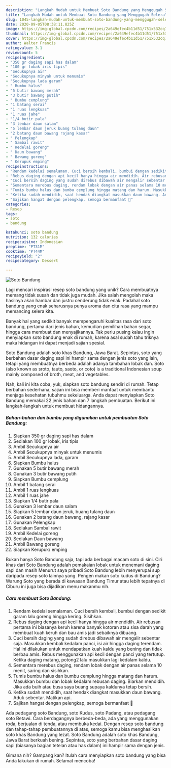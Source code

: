 ```yaml
---
description: "Langkah Mudah untuk Membuat Soto Bandung yang Menggugah Selera"
title: "Langkah Mudah untuk Membuat Soto Bandung yang Menggugah Selera"
slug: 1045-langkah-mudah-untuk-membuat-soto-bandung-yang-menggugah-selera
date: 2020-09-05T08:38:11.825Z
image: https://img-global.cpcdn.com/recipes/2a649efec4b11d51/751x532cq70/soto-bandung-foto-resep-utama.jpg
thumbnail: https://img-global.cpcdn.com/recipes/2a649efec4b11d51/751x532cq70/soto-bandung-foto-resep-utama.jpg
cover: https://img-global.cpcdn.com/recipes/2a649efec4b11d51/751x532cq70/soto-bandung-foto-resep-utama.jpg
author: Walter Francis
ratingvalue: 3.1
reviewcount: 5
recipeingredient:
- "350 gr daging sapi has dalam"
- "100 gr lobak iris tipis"
- "Secukupnya air"
- "Secukupnya minyak untuk menumis"
- "Secukupnya lada garam"
- " Bumbu halus"
- "5 butir bawang merah"
- "3 butir bawang putih"
- " Bumbu cemplung"
- "1 batang serai"
- "1 ruas lengkuas"
- "1 ruas jahe"
- "1/4 butir pala"
- "3 lembar daun salam"
- "5 lembar daun jeruk buang tulang daun"
- "2 batang daun bawang rajang kasar"
- " Pelengkap"
- " Sambal rawit"
- " Kedelai goreng"
- " Daun bawang"
- " Bawang goreng"
- " Kerupuk emping"
recipeinstructions:
- "Rendam kedelai semalaman. Cuci bersih kembali, bumbui dengan sedikit garam lalu goreng hingga kering. Sisihkan."
- "Rebus daging dengan api kecil hanya hingga air mendidih. Air rebusan pertama ini biasanya keruh karena banyak kotoran atau sisa darah yang membuat kuah keruh dan bau amis jadi sebaiknya dibuang."
- "Cuci bersih daging yang sudah direbus dibawah air mengalir sebentar saja. Masukkan kembali kedalam panci, isi air hingga daging terendam. Hal ini dilakukan untuk mendapatkan kuah kaldu yang bening dan tidak berbau amis. Rebus menggunakan api kecil dengan panci yang tertutup. Ketika daging matang, potong2 lalu masukkan lagi kedalam kaldu."
- "Sementara merebus daging, rendam lobak dengan air panas selama 10 menit, saring dan sisihkan."
- "Tumis bumbu halus dan bumbu cemplung hingga matang dan harum. Masukkan bumbu dan lobak kedalam rebusan daging. Biarkan mendidih. Jika ada buih atau busa saya buang supaya kaldunya tetap bersih."
- "Ketika sudah mendidih, saat hendak diangkat masukkan daun bawang. Aduk sebentar. Matikan api."
- "Sajikan hangat dengan pelengkap, semoga bermanfaat 🥰"
categories:
- Resep
tags:
- soto
- bandung

katakunci: soto bandung 
nutrition: 132 calories
recipecuisine: Indonesian
preptime: "PT31M"
cooktime: "PT44M"
recipeyield: "2"
recipecategory: Dessert

---
```



![Soto Bandung](https://img-global.cpcdn.com/recipes/2a649efec4b11d51/751x532cq70/soto-bandung-foto-resep-utama.jpg)

Lagi mencari inspirasi resep soto bandung yang unik? Cara membuatnya memang tidak susah dan tidak juga mudah. Jika salah mengolah maka hasilnya akan hambar dan justru cenderung tidak enak. Padahal soto bandung yang enak seharusnya punya aroma dan cita rasa yang mampu memancing selera kita.

Banyak hal yang sedikit banyak mempengaruhi kualitas rasa dari soto bandung, pertama dari jenis bahan, kemudian pemilihan bahan segar, hingga cara membuat dan menyajikannya. Tak perlu pusing kalau ingin menyiapkan soto bandung enak di rumah, karena asal sudah tahu triknya maka hidangan ini dapat menjadi sajian spesial.

Soto Bandung adalah soto khas Bandung, Jawa Barat. Sepintas, soto yang berbahan dasar daging sapi ini hampir sama dengan jenis soto yang lain, tetapi yang membuatnya berbeda adalah adanya tambahan lobak dan. Soto (also known as sroto, tauto, saoto, or coto) is a traditional Indonesian soup mainly composed of broth, meat, and vegetables.


Nah, kali ini kita coba, yuk, siapkan soto bandung sendiri di rumah. Tetap berbahan sederhana, sajian ini bisa memberi manfaat untuk membantu menjaga kesehatan tubuhmu sekeluarga. Anda dapat menyiapkan Soto Bandung memakai 22 jenis bahan dan 7 langkah pembuatan. Berikut ini langkah-langkah untuk membuat hidangannya.

<!--inarticleads1-->

##### Bahan-bahan dan bumbu yang digunakan untuk pembuatan Soto Bandung:

1. Siapkan 350 gr daging sapi has dalam
1. Sediakan 100 gr lobak, iris tipis
1. Ambil Secukupnya air
1. Ambil Secukupnya minyak untuk menumis
1. Ambil Secukupnya lada, garam
1. Siapkan  Bumbu halus
1. Gunakan 5 butir bawang merah
1. Gunakan 3 butir bawang putih
1. Siapkan  Bumbu cemplung
1. Ambil 1 batang serai
1. Ambil 1 ruas lengkuas
1. Ambil 1 ruas jahe
1. Siapkan 1/4 butir pala
1. Gunakan 3 lembar daun salam
1. Siapkan 5 lembar daun jeruk, buang tulang daun
1. Gunakan 2 batang daun bawang, rajang kasar
1. Gunakan  Pelengkap
1. Sediakan  Sambal rawit
1. Ambil  Kedelai goreng
1. Sediakan  Daun bawang
1. Ambil  Bawang goreng
1. Siapkan  Kerupuk/ emping


Bukan hanya Soto Bandung saja, tapi ada berbagai macam soto di sini. Ciri khas dari Soto Bandung adalah pemakaian lobak untuk menemani daging sapi dan masih Menurut saya pribadi Soto Bandung lebih menyerupai sup daripada resep soto lainnya yang. Pengen makan soto kudus di Bandung? Warung Soto yang berada di kawasan Bandung Timur atau lebih tepatnya di Ciburu ini juga bisa dijadikan menu makanmu nih. 

<!--inarticleads2-->

##### Cara membuat Soto Bandung:

1. Rendam kedelai semalaman. Cuci bersih kembali, bumbui dengan sedikit garam lalu goreng hingga kering. Sisihkan.
1. Rebus daging dengan api kecil hanya hingga air mendidih. Air rebusan pertama ini biasanya keruh karena banyak kotoran atau sisa darah yang membuat kuah keruh dan bau amis jadi sebaiknya dibuang.
1. Cuci bersih daging yang sudah direbus dibawah air mengalir sebentar saja. Masukkan kembali kedalam panci, isi air hingga daging terendam. Hal ini dilakukan untuk mendapatkan kuah kaldu yang bening dan tidak berbau amis. Rebus menggunakan api kecil dengan panci yang tertutup. Ketika daging matang, potong2 lalu masukkan lagi kedalam kaldu.
1. Sementara merebus daging, rendam lobak dengan air panas selama 10 menit, saring dan sisihkan.
1. Tumis bumbu halus dan bumbu cemplung hingga matang dan harum. Masukkan bumbu dan lobak kedalam rebusan daging. Biarkan mendidih. Jika ada buih atau busa saya buang supaya kaldunya tetap bersih.
1. Ketika sudah mendidih, saat hendak diangkat masukkan daun bawang. Aduk sebentar. Matikan api.
1. Sajikan hangat dengan pelengkap, semoga bermanfaat 🥰


Ada pedagang soto Bandung, soto Kudus, soto Padang, atau pedagang soto Betawi. Cara berdagangnya berbeda-beda, ada yang menggunakan roda, berjualan di tenda, atau membuka kedai. Dengan resep soto bandung dan tahap-tahap pembuatannya di atas, semoga kamu bisa menghasilkan soto khas Bandung yang lezat. Soto Bandung adalah soto khas Bandung, Jawa Barat berkuah bening. Sepintas, soto yang berbahan dasar daging sapi (biasanya bagian tetelan atau has dalam) ini hampir sama dengan jenis. 

Gimana nih? Gampang kan? Itulah cara menyiapkan soto bandung yang bisa Anda lakukan di rumah. Selamat mencoba!
